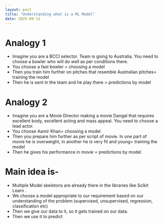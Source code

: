 ```yaml
---
layout: post
title: "Understanding what is a ML Model"
date: 2025-09-11
---
```


# Analogy 1
- Imagine you are a BCCI selector.  Team is going to Australia. You need to choose a bowler who will do well as per conditions there.
- You choose a fast bowler = choosing a model
- Then you train him further on pitches that resemble Australian pitches= training the model
- Then he is sent in the team and he play there = predictions by model

# Analogy 2
- Imagine you are a Movie Director making a movie Dangal that requires excellent body, excellent acting and mass appeal.  You need to choose a lead actor. 
- You choose Aamir Khan= choosing a model
- Then you prepare him further as per script of movie. In one part of movie he is overweight, in another he is very fit and young= training the model
- Then he gives his performance in movie = predictions by model


# Main idea is- 
-	Multiple Model skeletons are already there in the libraries like Scikit Learn .  
-	We choose a model appropriate to our requirement based on our understanding of the problem (supervised, unsupervised, regression, classification etc)
-	Then we give our data to it, so it gets trained on our data. 
-	Then we use it to predict
